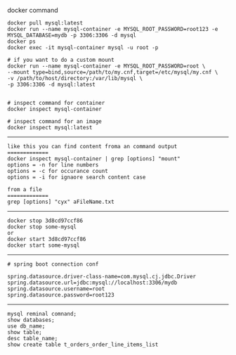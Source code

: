 docker command

    docker pull mysql:latest
    docker run --name mysql-container -e MYSQL_ROOT_PASSWORD=root123 -e MYSQL_DATABASE=mydb -p 3306:3306 -d mysql
    docker ps
    docker exec -it mysql-container mysql -u root -p

    # if you want to do a custom mount 
    docker run --name mysql-container -e MYSQL_ROOT_PASSWORD=root \
    --mount type=bind,source=/path/to/my.cnf,target=/etc/mysql/my.cnf \
    -v /path/to/host/directory:/var/lib/mysql \
    -p 3306:3306 -d mysql:latest


    # inspect command for container
    docker inspect mysql-container
    
    # inspect command for an image
    docker inspect mysql:latest




--- 
    like this you can find content froma an command output
    =============
    docker inspect mysql-container | grep [options] "mount"
    options = -n for line numbers
    options = -c for occurance count 
    options = -i for ignaore search content case

    from a file
    =============
    grep [options] "cyx" aFileName.txt

---

    docker stop 3d8cd97ccf86
    docker stop some-mysql
    or
    docker start 3d8cd97ccf86
    docker start some-mysql

---

    # spring boot connection conf

    spring.datasource.driver-class-name=com.mysql.cj.jdbc.Driver
    spring.datasource.url=jdbc:mysql://localhost:3306/mydb
    spring.datasource.username=root
    spring.datasource.password=root123

---

    mysql reminal comnand;
    show databases;
    use db_name;
    show table;
    desc table_name;
    show create table t_orders_order_line_items_list
    
